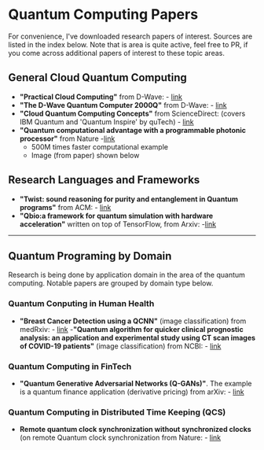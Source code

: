 # Quantum Computing Papers

For convenience, I've downloaded research papers of interest.  Sources are listed in the index below.  Note that is area is quite active, feel free to PR, if you come across additional papers of interest to these topic areas.

## General Cloud Quantum Computing

- **"Practical Cloud Computing"** from D-Wave:  - [link](https://github.com/lynnlangit/learning-quantum/blob/main/3_whitepapers/14-1047A-A_Practical_Quantum_Computing_An_Update.pdf)
- **"The D-Wave Quantum Computer 2000Q"** from D-Wave: - [link](https://github.com/lynnlangit/learning-quantum/blob/main/3_whitepapers/D-Wave%202000Q%20Tech%20Collateral_0117F.pdf)
- **"Cloud Quantum Computing Concepts"**  from ScienceDirect: (covers IBM Quantum and 'Quantum Inspire' by quTech) - [link](https://github.com/lynnlangit/learning-quantum/blob/main/3_whitepapers/Cloud_Quantum_Computing_Concept_and_Development_A_.pdf)
- **"Quantum computational advantage with a programmable photonic processor"** from Nature -[link](https://github.com/lynnlangit/learning-quantum/blob/main/3_whitepapers/s41586-022-04725-x.pdf)
  - 500M times faster computational example
  - Image (from paper) shown below

## Research Languages and Frameworks

- **"Twist: sound reasoning for purity and entanglement in Quantum programs"** from ACM: - [link](https://github.com/lynnlangit/learning-quantum/blob/main/3_whitepapers/twist.pdf)
- **"Qbio:a framework for quantum simulation with hardware acceleration"** written on top of TensorFlow, from Arxiv: -[link](https://github.com/lynnlangit/learning-quantum/blob/main/3_whitepapers/Qibo.pdf)

----

## Quantum Programing by Domain

Research is being done by application domain in the area of the quantum computing.  Notable papers are grouped by domain type below.  

### Quantum Conputing in Human Health

- **"Breast Cancer Detection using a QCNN"** (image classification) from medRxiv: - [link](https://github.com/lynnlangit/learning-quantum/blob/main/3_whitepapers/2020.06.21.20136655v1.full.pdf)
-**"Quantum algorithm for quicker clinical prognostic analysis: an application and experimental study using CT scan images of COVID-19 patients"** (image classification) from NCBI: - [link](https://github.com/lynnlangit/learning-quantum/blob/main/3_whitepapers/12911_2021_Article_1588.pdf)

### Quantum Computing in FinTech

- **"Quantum Generative Adversarial Networks (Q-GANs)"**. The example is a quantum finance application (derivative pricing) from arXiv: - [link](https://github.com/lynnlangit/learning-quantum/blob/main/3_whitepapers/qGan-FinTech.pdf)

### Quantum Computing in Distributed Time Keeping (QCS)

- **Remote quantum clock synchronization without synchronized clocks** (on remote Quantum clock synchronization from Nature: - [link](https://github.com/lynnlangit/learning-quantum/blob/main/3_whitepapers/remote-QCS.pdf)
